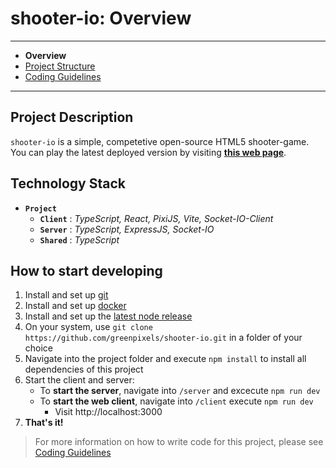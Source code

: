 # shooter-io: Overview
---
- **Overview**
- [Project Structure](./ProjectStructure.md)
- [Coding Guidelines](./CodingGuidelines.md)
---
## Project Description
`shooter-io` is a simple, competetive open-source HTML5 shooter-game.
You can play the latest deployed version by visiting **[this web page](http://217.160.53.253/)**.

## Technology Stack
- **`Project`**
  - **`Client`** :  *TypeScript, React, PixiJS, Vite, Socket-IO-Client*
  - **`Server`** :  *TypeScript, ExpressJS, Socket-IO*
  - **`Shared`** :  *TypeScript*

## How to start developing
1. Install and set up [git](https://git-scm.com/)
2. Install and set up [docker](https://docs.docker.com/compose/install/)
3. Install and set up the [latest node release](https://nodejs.org/en)
4. On your system, use `git clone https://github.com/greenpixels/shooter-io.git` in a folder of your choice
5. Navigate into the project folder and execute `npm install` to install all dependencies of this project
6. Start the client and server:
   - To **start the server**, navigate into `/server` and excecute `npm run dev`
   - To **start the web client**, navigate into `/client` execute `npm run dev`
     - Visit http://localhost:3000
7. **That's it!**
>For more information on how to write code for this project, please see [Coding Guidelines](./CodingGuidelines.md)

